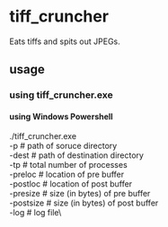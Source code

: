 # tiff_cruncher
Eats tiffs and spits out JPEGs.

## usage
### using tiff_cruncher.exe
#### using Windows Powershell
./tiff_cruncher.exe\
-p <folder>         # path of soruce directory\
-dest <folder>      # path of destination directory\
-tp <number>        # total number of processes\
-preloc <file>      # location of pre buffer\
-postloc <file>     # location of post buffer\
-presize <number>   # size (in bytes) of pre buffer\
-postsize <number>  # size (in bytes) of post buffer\
-log <file>         # log file\

